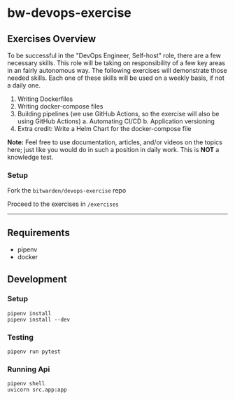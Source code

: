 # bw-devops-exercise

## Exercises Overview

To be successful in the "DevOps Engineer, Self-host" role, there are a few necessary skills. This role will be taking on
responsibility of a few key areas in an fairly autonomous way. The following exercises will demonstrate those needed
skills. Each one of these skills will be used on a weekly basis, if not a daily one.

1. Writing Dockerfiles
2. Writing docker-compose files
3. Building pipelines (we use GitHub Actions, so the exercise will also be using GitHub Actions)
   a. Automating CI/CD
   b. Application versioning
4. Extra credit: Write a Helm Chart for the docker-compose file


**Note:** Feel free to use documentation, articles, and/or videos on the topics here; just like you would do in such a
position in daily work. This is **NOT** a knowledge test.


### Setup

Fork the `bitwarden/devops-exercise` repo

Proceed to the exercises in `/exercises`


---

## Requirements
- pipenv
- docker


## Development

### Setup
```
pipenv install
pipenv install --dev
```

### Testing
```
pipenv run pytest
```

### Running Api
```
pipenv shell
uvicorn src.app:app
```

